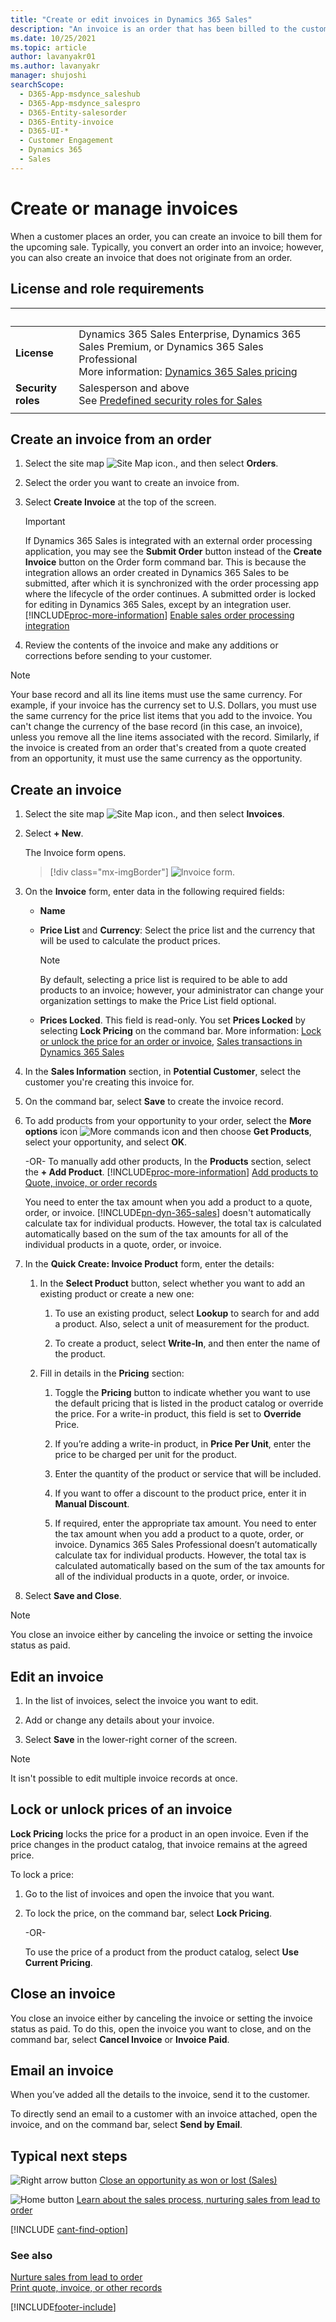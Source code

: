 ```yaml
---
title: "Create or edit invoices in Dynamics 365 Sales"
description: "An invoice is an order that has been billed to the customer. You can either convert an order into an invoice or create an invoice separately."
ms.date: 10/25/2021
ms.topic: article
author: lavanyakr01
ms.author: lavanyakr
manager: shujoshi
searchScope: 
  - D365-App-msdynce_saleshub
  - D365-App-msdynce_salespro
  - D365-Entity-salesorder
  - D365-Entity-invoice
  - D365-UI-*
  - Customer Engagement
  - Dynamics 365
  - Sales
---
```

# Create or manage invoices

When a customer places an order, you can create an invoice to bill them for the upcoming sale. Typically, you convert an order into an invoice; however, you can also create an invoice that does not originate from an order.  

## License and role requirements

| &nbsp; | &nbsp; |
|-----------------------|---------|
| **License** | Dynamics 365 Sales Enterprise, Dynamics 365 Sales Premium, or Dynamics 365 Sales Professional <br>More information: [Dynamics 365 Sales pricing](https://dynamics.microsoft.com/sales/pricing/) |
| **Security roles** | Salesperson and above <br>  See [Predefined security roles for Sales](security-roles-for-sales.md)|
|||

<a name="bkmk1"></a>   

## Create an invoice from an order  

1. Select the site map ![Site Map icon.](media/site-map-icon.png "Site map icon"), and then select **Orders**. 
  
2. Select the order you want to create an invoice from.  
  
3. Select **Create Invoice** at the top of the screen.  

    > [!IMPORTANT]
    > If Dynamics 365 Sales is integrated with an external order processing application, you may see the **Submit Order** button instead of the **Create Invoice** button on the Order form command bar. This is because the integration allows an order created in Dynamics 365 Sales to be submitted, after which it is synchronized with the order processing app where the lifecycle of the order continues. A submitted order is locked for editing in Dynamics 365 Sales, except by an integration user. [!INCLUDE[proc-more-information](../includes/proc-more-information.md)] [Enable sales order processing integration](developer/enable-sales-order-processing-integration.md)

4. Review the contents of the invoice and make any additions or corrections before sending to your customer.  

> [!NOTE]
> Your base record and all its line items must use the same currency. For example, if your invoice has the currency set to U.S. Dollars, you must use the same currency for the price list items that you add to the invoice. You can't change the currency of the base record (in this case, an invoice), unless you remove all the line items associated with the record.
> Similarly, if the invoice is created from an order that's created from a quote created from an opportunity, it must use the same currency as the opportunity.
  
## Create an invoice  
  
1. Select the site map ![Site Map icon.](media/site-map-icon.png "Site map icon"), and then select **Invoices**. 
  
2.  Select **+ New**.

    The Invoice form opens.

    > [!div class="mx-imgBorder"]
    > ![Invoice form.](media/empty-invoice-form.png "Invoice form")

3. On the **Invoice** form, enter data in the following required fields:

    -  **Name** 
  
    -  **Price List** and **Currency**: Select the price list and the currency that will be used to calculate the product prices. 

        > [!NOTE]
        > By default, selecting a price list is required to be able to add products to an invoice; however, your administrator can change your organization settings to make the Price List field optional. 

   -  **Prices Locked**. This field is read-only. You set **Prices Locked** by selecting **Lock Pricing** on the command bar. More information: [Lock or unlock the price for an order or invoice](lock-unlock-price-order-invoice.md), [Sales transactions in Dynamics 365 Sales](sales-transactions.md) 

4. In the **Sales Information** section, in **Potential Customer**, select the customer you're creating this invoice for.
  
5. On the command bar, select **Save** to create the invoice record.  
  
6. To add products from your opportunity to your order, select the **More options** icon ![More commands icon](media/more-commands-button.png "More commands icon") and then choose **Get Products**, select your opportunity, and select **OK**.  
  
    -OR-
    To manually add other products, In the **Products** section, select the **+ Add Product**. [!INCLUDE[proc-more-information](../includes/proc-more-information.md)] [Add products to Quote, invoice, or order records](add-product-quote-order-invoice.md)
    
    You need to enter the tax amount when you add a product to a quote, order, or invoice. [!INCLUDE[pn-dyn-365-sales](../includes/pn-dyn-365-sales.md)] doesn't automatically calculate tax for individual products. However, the total tax is calculated automatically based on the sum of the tax amounts for all of the individual products in a quote, order, or invoice.  

7.  In the **Quick Create: Invoice Product** form, enter the details:

    1.  In the **Select Product** button, select whether you want to add an existing product or create a new one:

        1.  To use an existing product, select **Lookup** to search for and add a product. Also, select a unit of measurement for the product.

        2.  To create a product, select **Write-In**, and then enter the name of the product.

    2.  Fill in details in the **Pricing** section:

        1.  Toggle the **Pricing** button to indicate whether you want to use the default pricing that is listed in the product catalog or override the price. For a write-in product, this field is set to **Override** Price.

        2.  If you’re adding a write-in product, in **Price Per Unit**, enter the price to be charged per unit for the product.

        3.  Enter the quantity of the product or service that will be included.

        4.  If you want to offer a discount to the product price, enter it in **Manual Discount**.

        5.  If required, enter the appropriate tax amount. You need to enter the tax amount when you add a product to a quote,
            order, or invoice. Dynamics 365 Sales Professional doesn’t automatically calculate tax for individual products. However, the
            total tax is calculated automatically based on the sum of the tax amounts for all of the individual products in a quote, order, or invoice.

8.  Select **Save and Close**.
  
> [!NOTE]
>  You close an invoice either by canceling the invoice or setting the invoice status as paid.  
  
<a name="bkmk3"></a>   
## Edit an invoice  
  
1. In the list of invoices, select the invoice you want to edit.  
  
2. Add or change any details about your invoice.  
  
3. Select **Save** in the lower-right corner of the screen.  

> [!NOTE]
> It isn't possible to edit multiple invoice records at once. 
  
## Lock or unlock prices of an invoice

**Lock Pricing** locks the price for a product in an open invoice. Even if the price changes in the product catalog, that invoice remains at the agreed price.

To lock a price:

1.  Go to the list of invoices and open the invoice that you want.

2.  To lock the price, on the command bar, select **Lock Pricing**. 

    \-OR-

    To use the price of a product from the product catalog, select **Use Current Pricing**.  

## Close an invoice

You close an invoice either by canceling the invoice or setting the invoice status as paid. To do this, open the invoice you want to close, and on the
command bar, select **Cancel Invoice** or **Invoice Paid**.

## Email an invoice

When you’ve added all the details to the invoice, send it to the customer.

To directly send an email to a customer with an invoice attached, open the invoice, and on the command bar, select **Send by Email**.

## Typical next steps  

 ![Right arrow button](media/orange-right-arrow-button.png "Right arrow button") [Close an opportunity as won or lost (Sales)](close-opportunity-won-lost-sales.md)  
  
 ![Home button](media/home-button.png "Home button") [Learn about the sales process, nurturing sales from lead to order](nurture-sales-from-lead-order-sales.md)  
  
[!INCLUDE [cant-find-option](../includes/cant-find-option.md)]

### See also  

[Nurture sales from lead to order](nurture-sales-from-lead-order-sales.md)  
[Print quote, invoice, or other records](print-records.md)


[!INCLUDE[footer-include](../includes/footer-banner.md)]
